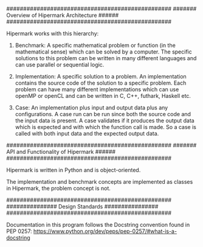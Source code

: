 #################################################
####### Overview of Hipermark Architecture ######
#################################################

Hipermark works with this hierarchy:

1. Benchmark: A specific mathematical problem or function (in the mathematical sense) which can be solved by a computer. The specific solutions to this problem can be written in many different languages and can use parallel or sequential logic.

2. Implementation: A specific solution to a problem. An implementation contains the source code of the solution to a specific problem. Each problem can have many different implementations which can use openMP or openCL and can be written in C, C++, futhark, Haskell etc.

3. Case: An implementation plus input and output data plus any configurations. A case run can be run since both the source code and the input data is present. A case validates if it produces the output data which is expected and with which the function call is made. So a case is called with both input data and the expected output data.


#################################################
####### API and Functionality of Hipermark ######
#################################################

Hipermark is written in Python and is object-oriented.

The implementation and benchmark concepts are implemented as classes in Hipermark, the problem concept is not.

#################################################
############### Design Standards ################
#################################################

Documentation in this program follows the Docstring convention found in PEP 0257:
https://www.python.org/dev/peps/pep-0257/#what-is-a-docstring
